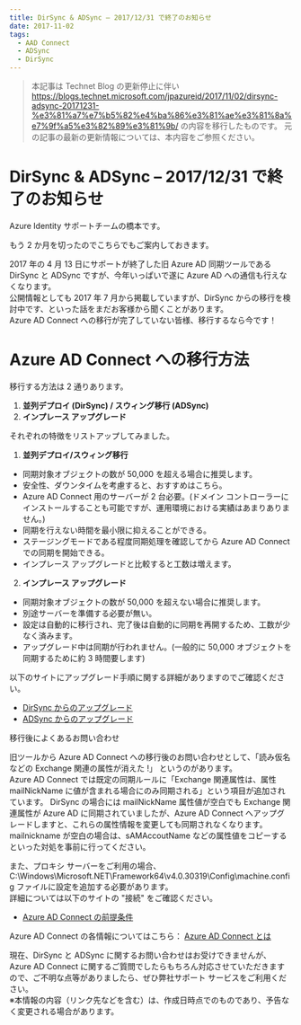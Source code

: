 ```yaml
---
title: DirSync & ADSync – 2017/12/31 で終了のお知らせ
date: 2017-11-02
tags:
  - AAD Connect
  - ADSync
  - DirSync
---
```


> 本記事は Technet Blog の更新停止に伴い https://blogs.technet.microsoft.com/jpazureid/2017/11/02/dirsync-adsync-20171231-%e3%81%a7%e7%b5%82%e4%ba%86%e3%81%ae%e3%81%8a%e7%9f%a5%e3%82%89%e3%81%9b/ の内容を移行したものです。
> 元の記事の最新の更新情報については、本内容をご参照ください。

# DirSync & ADSync – 2017/12/31 で終了のお知らせ  

Azure Identity サポートチームの橋本です。  

もう 2 か月を切ったのでこちらでもご案内しておきます。  

2017 年の 4 月 13 日にサポートが終了した旧 Azure AD 同期ツールである DirSync と ADSync ですが、今年いっぱいで遂に Azure AD への通信も行えなくなります。  
公開情報としても 2017 年 7 月から掲載していますが、DirSync からの移行を検討中です、といった話をまだお客様から聞くことがあります。  
Azure AD Connect への移行が完了していない皆様、移行するなら今です！  

# Azure AD Connect への移行方法  

移行する方法は 2 通りあります。

1. **並列デプロイ (DirSync) / スウィング移行 (ADSync)**  
2. **インプレース アップグレード**  

それぞれの特徴をリストアップしてみました。  

1. **並列デプロイ/スウィング移行**

- 同期対象オブジェクトの数が 50,000 を超える場合に推奨します。  
- 安全性、ダウンタイムを考慮すると、おすすめはこちら。  
- Azure AD Connect 用のサーバーが 2 台必要。(ドメイン コントローラーにインストールすることも可能ですが、運用環境における実績はあまりありません。)  
- 同期を行えない時間を最小限に抑えることができる。  
- ステージングモードである程度同期処理を確認してから Azure AD Connect での同期を開始できる。  
- インプレース アップグレードと比較すると工数は増えます。  

2. **インプレース アップグレード**  

- 同期対象オブジェクトの数が 50,000 を超えない場合に推奨します。  
- 別途サーバーを準備する必要が無い。  
- 設定は自動的に移行され、完了後は自動的に同期を再開するため、工数が少なく済みます。  
- アップグレード中は同期が行われません。(一般的に 50,000 オブジェクトを同期するために約 3 時間要します)  

以下のサイトにアップグレード手順に関する詳細がありますのでご確認ください。

- [DirSync からのアップグレード](https://docs.microsoft.com/ja-jp/azure/active-directory/hybrid/how-to-dirsync-upgrade-get-started)  
- [ADSync からのアップグレード](https://docs.microsoft.com/ja-jp/azure/active-directory/hybrid/how-to-upgrade-previous-version)  

移行後によくあるお問い合わせ  

旧ツールから Azure AD Connect への移行後のお問い合わせとして、「読み仮名などの Exchange 関連の属性が消えた !」 というのがあります。  
Azure AD Connect では既定の同期ルールに「Exchange 関連属性は、属性 mailNickName に値が含まれる場合にのみ同期される」という項目が追加されています。  DirSync の場合には mailNickName 属性値が空白でも Exchange 関連属性が Azure AD に同期されていましたが、Azure AD Connect へアップグレードしますと、これらの属性情報を変更しても同期されなくなります。mailnickname が空白の場合は、sAMAccoutName などの属性値をコピーするといった対処を事前に行ってください。  

また、プロキシ サーバーをご利用の場合、C:\Windows\Microsoft.NET\Framework64\v4.0.30319\Config\machine.config ファイルに設定を追加する必要があります。  
詳細については以下のサイトの "接続" をご確認ください。  

- [Azure AD Connect の前提条件](https://docs.microsoft.com/ja-jp/azure/active-directory/hybrid/how-to-connect-install-prerequisites)  

Azure AD Connect の各情報についてはこちら： [Azure AD Connect とは](https://docs.microsoft.com/ja-jp/azure/active-directory/hybrid/whatis-hybrid-identity)  

現在、DirSync と ADSync に関するお問い合わせはお受けできませんが、Azure AD Connect に関するご質問でしたらもちろん対応させていただきますので、ご不明な点等がありましたら、ぜひ弊社サポート サービスをご利用ください。  
※本情報の内容（リンク先などを含む）は、作成日時点でのものであり、予告なく変更される場合があります。  
